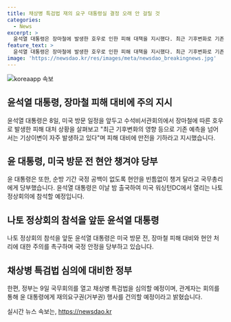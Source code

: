 ```yaml
---
title: 채상병 특검법 재의 요구 대통령실 결정 오래 안 걸릴 것
categories:
  - News
excerpt: >
  윤석열 대통령은 장마철에 발생한 호우로 인한 피해 대책을 지시했다. 최근 기후변화로 기존 예측을 넘어서는 기상이변이 자주 발생하고 있다며, 이를 고려한 대비를 강조했다. 또한, 미국 방문을 앞두고 국정 공백 없이 현안을 처리하도록 주문했다. 한편, 정부는 채상병 특검법 심의를 위해 국무회의를 열고 윤 대통령에게 재의요구권(거부권) 행사를 건의할 예정이다. 국민의힘 전당대회와 관련하여 대통령실은 선거에 개입하지 않았음을 강조하며 주의를 당부했다.
feature_text: >
  윤석열 대통령은 장마철에 발생한 호우로 인한 피해 대책을 지시했다. 최근 기후변화로 기존 예측을 넘어서는 기상이변이 자주 발생하고 있다며, 이를 고려한 대비를 강조했다. 또한, 미국 방문을 앞두고 국정 공백 없이 현안을 처리하도록 주문했다. 한편, 정부는 채상병 특검법 심의를 위해 국무회의를 열고 윤 대통령에게 재의요구권(거부권) 행사를 건의할 예정이다. 국민의힘 전당대회와 관련하여 대통령실은 선거에 개입하지 않았음을 강조하며 주의를 당부했다.
image: 'https://newsdao.kr/res/images/meta/newsdao_breakingnews.jpg'
---
```


<p><img src="https://newsdao.kr/res/images/meta/newsdao_breakingnews.jpg" alt="koreaapp 속보" /></p>

<h2>윤석열 대통령, 장마철 피해 대비에 주의 지시</h2>

<p data-ke-size="size16">윤석열 대통령은 8일, 미국 방문 일정을 앞두고 수석비서관회의에서 장마철에 따른 호우로 발생한 피해 대처 상황을 살펴보고 "최근 기후변화의 영향 등으로 기존 예측을 넘어서는 기상이변이 자주 발생하고 있다"며 피해 대비에 만전을 기하라고 지시했습니다. </p>

<h2>윤 대통령, 미국 방문 전 현안 챙겨야 당부</h2>

<p data-ke-size="size16">윤 대통령은 또한, 순방 기간 국정 공백이 없도록 현안을 빈틈없이 챙겨 달라고 국무총리에게 당부했습니다. 윤석열 대통령은 이날 밤 출국하여 미국 워싱턴DC에서 열리는 나토 정상회의에 참석할 예정입니다. </p>

<h2>나토 정상회의 참석을 앞둔 윤석열 대통령</h2>

<p data-ke-size="size16">나토 정상회의 참석을 앞둔 윤석열 대통령은 미국 방문 전, 장마철 피해 대비와 현안 처리에 대한 주의를 촉구하며 국정 안정을 당부하고 있습니다. </p>

<h2>채상병 특검법 심의에 대비한 정부</h2>

<p data-ke-size="size16">한편, 정부는 9일 국무회의를 열고 채상병 특검법을 심의할 예정이며, 관계자는 회의를 통해 윤 대통령에게 재의요구권(거부권) 행사를 건의할 예정이라고 밝혔습니다. </p>
실시간 뉴스 속보는, <a href="https://newsdao.kr" rel="dofollow">https://newsdao.kr</a>



